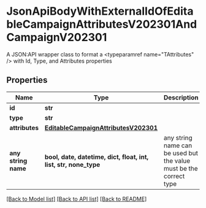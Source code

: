 # JsonApiBodyWithExternalIdOfEditableCampaignAttributesV202301AndCampaignV202301

A JSON:API wrapper class to format a <typeparamref name=\"TAttributes\" /> with Id, Type, and  Attributes properties

## Properties
Name | Type | Description | Notes
------------ | ------------- | ------------- | -------------
**id** | **str** |  | 
**type** | **str** |  | 
**attributes** | [**EditableCampaignAttributesV202301**](EditableCampaignAttributesV202301.md) |  | [optional] 
**any string name** | **bool, date, datetime, dict, float, int, list, str, none_type** | any string name can be used but the value must be the correct type | [optional]

[[Back to Model list]](../README.md#documentation-for-models) [[Back to API list]](../README.md#documentation-for-api-endpoints) [[Back to README]](../README.md)


